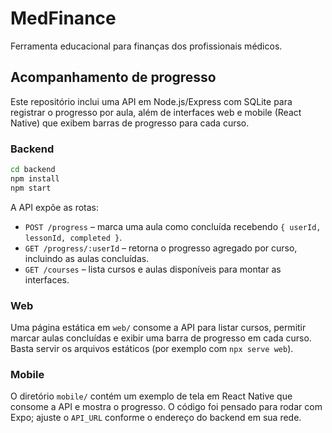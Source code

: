 # MedFinance

Ferramenta educacional para finanças dos profissionais médicos.

## Acompanhamento de progresso

Este repositório inclui uma API em Node.js/Express com SQLite para registrar o progresso por aula, além de interfaces web e mobile (React Native) que exibem barras de progresso para cada curso.

### Backend

```bash
cd backend
npm install
npm start
```

A API expõe as rotas:

- `POST /progress` – marca uma aula como concluída recebendo `{ userId, lessonId, completed }`.
- `GET /progress/:userId` – retorna o progresso agregado por curso, incluindo as aulas concluídas.
- `GET /courses` – lista cursos e aulas disponíveis para montar as interfaces.

### Web

Uma página estática em `web/` consome a API para listar cursos, permitir marcar aulas concluídas e exibir uma barra de progresso em cada curso. Basta servir os arquivos estáticos (por exemplo com `npx serve web`).

### Mobile

O diretório `mobile/` contém um exemplo de tela em React Native que consome a API e mostra o progresso. O código foi pensado para rodar com Expo; ajuste o `API_URL` conforme o endereço do backend em sua rede.
